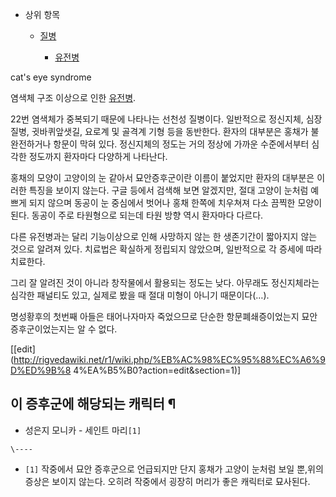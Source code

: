   * 상위 항목  

    * [질병](%EC%A7%88%EB%B3%91.md)  

      * [유전병](%EC%9C%A0%EC%A0%84%EB%B3%91.md)  

cat's eye syndrome

염색체 구조 이상으로 인한 [유전병](%EC%9C%A0%EC%A0%84%EB%B3%91.md).

22번 염색체가 중복되기 때문에 나타나는 선천성 질병이다. 일반적으로 정신지체, 심장질병, 귓바퀴앞샛길, 요로계 및 골격계 기형 등을
동반한다. 환자의 대부분은 홍채가 불완전하거나 항문이 막혀 있다. 정신지체의 정도는 거의 정상에 가까운 수준에서부터 심각한 정도까지 환자마다
다양하게 나타난다.

홍채의 모양이 고양이의 눈 같아서 묘안증후군이란 이름이 붙었지만 환자의 대부분은 이러한 특징을 보이지 않는다. 구글 등에서 검색해 보면
알겠지만, 절대 고양이 눈처럼 예쁘게 되지 않으며 동공이 눈 중심에서 벗어나 홍채 한쪽에 치우쳐져 다소 끔찍한 모양이 된다. 동공이 주로
타원형으로 되는데 타원 방향 역시 환자마다 다르다.

다른 유전병과는 달리 기능이상으로 인해 사망하지 않는 한 생존기간이 짧아지지 않는 것으로 알려져 있다. 치료법은 확실하게 정립되지 않았으며,
일반적으로 각 증세에 따라 치료한다.

그리 잘 알려진 것이 아니라 창작물에서 활용되는 정도는 낮다. 아무래도 정신지체라는 심각한 패널티도 있고, 실제로 봤을 때 절대 미형이
아니기 때문이다(…).

명성황후의 첫번째 아들은 태어나자마자 죽었으므로 단순한 항문폐쇄증이었는지 묘안증후군이었는지는 알 수 없다.

[[edit](http://rigvedawiki.net/r1/wiki.php/%EB%AC%98%EC%95%88%EC%A6%9D%ED%9B%8
4%EA%B5%B0?action=edit&section=1)]

## 이 증후군에 해당되는 캐릭터 ¶

  * 성은지 모니카 - 세인트 마리`[1]`  

`\----`

  * `[1]` 작중에서 묘안 증후군으로 언급되지만 단지 홍채가 고양이 눈처럼 보일 뿐,위의 증상은 보이지 않는다. 오히려 작중에서 굉장히 머리가 좋은 캐릭터로 묘사된다.

